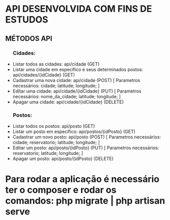 <h1>API DESENVOLVIDA COM FINS DE ESTUDOS</h1>

<h2>MÉTODOS API</h2>
<ul>
    <h3>Cidades:</h3>
    <li>
        Listar todos as cidades: api/cidade (GET)
    </li>
    <li>
        Listar uma cidade em específico e seus determinados postos: api/cidades/{idCidade} (GET)
    </li>
    <li>
        Cadastrar uma nova cidade: api/cidade (POST) [
        Parametros necessários:
            cidade;
            latitude;
            longitude;
        ]
    </li>
    <li>
        Editar uma cidade: api/cidade/{idCidade} (PUT) [
        Parametros necessários:
            nome_da_cidade;
            latitude;
            longitude;
        ]
    </li>
    <li>
        Apagar uma cidade: api/cidade/{idCidade} (DELETE)
    </li>
</ul>

<ul>
    <h3>Postos:</h3>
    <li>
        Listar todos os postos: api/posto (GET)
    </li>
    <li>
        Listar um posto em específico: api/postos/{idPosto} (GET)
    </li>
    <li>
        Cadastrar um novo posto: api/posto (POST) [
        Parametros necessários:
            cidade;
            reservatorio;
            latitude;
            longitude;
        ]
    </li>
    <li>
        Editar um posto: api/posto/{idPosto} (PUT) [
        Parametros necessários:
            reservatorio;
            latitude;
            longitude;
        ]
    </li>
    <li>
        Apagar um posto: api/posto/{idPosto} (DELETE)
    </li>
</ul>


# Para rodar a aplicação é necessário ter o composer e rodar os comandos: php migrate | php artisan serve

